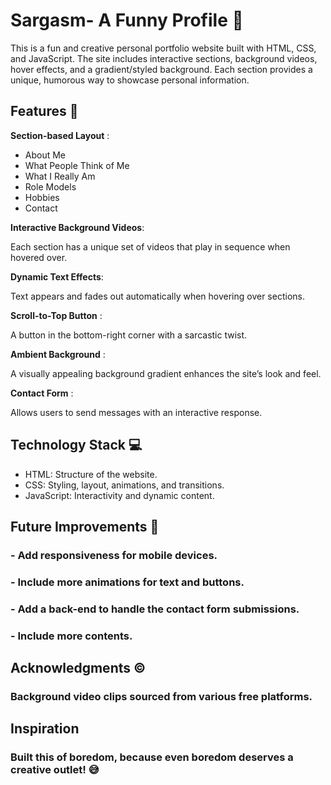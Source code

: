 # Sargasm- A Funny Profile 🤠
This is a fun and creative personal portfolio website built with HTML, CSS, and JavaScript. The site includes interactive sections, background videos, hover effects, and a gradient/styled background. 
Each section provides a unique, humorous way to showcase personal information.

## Features 🧰
__Section-based Layout__ :

- About Me
- What People Think of Me
- What I Really Am
- Role Models
- Hobbies
- Contact

__Interactive Background Videos__:

Each section has a unique set of videos that play in sequence when hovered over.

__Dynamic Text Effects__:

Text appears and fades out automatically when hovering over sections.

__Scroll-to-Top Button__ :

A button in the bottom-right corner with a sarcastic twist.

__Ambient Background__ :

A visually appealing background gradient enhances the site’s look and feel.

__Contact Form__ :

Allows users to send messages with an interactive response.

## Technology Stack 💻

- HTML: Structure of the website.
- CSS: Styling, layout, animations, and transitions.
- JavaScript: Interactivity and dynamic content.

## Future Improvements 🚀

### - Add responsiveness for mobile devices.
### - Include more animations for text and buttons.
### - Add a back-end to handle the contact form submissions.
### - Include more contents.

## Acknowledgments ©️
### Background video clips sourced from various free platforms.

## Inspiration 
 ### Built this of boredom, because even boredom deserves a creative outlet! 😅